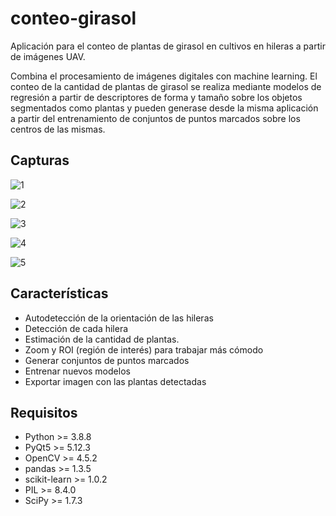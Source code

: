 # conteo-girasol

Aplicación para el conteo de plantas de girasol en cultivos en hileras a partir de imágenes UAV.

Combina el procesamiento de imágenes digitales con machine learning. El conteo de la cantidad de plantas de girasol se realiza mediante modelos de regresión a partir de descriptores de forma y tamaño sobre los objetos segmentados como plantas y pueden generase desde la misma aplicación a partir del entrenamiento de conjuntos de puntos marcados sobre los centros de las mismas.

## Capturas

![1](https://user-images.githubusercontent.com/75378876/176986446-b894df29-db65-4c27-9a5c-f9be1cf801aa.png)

![2](https://user-images.githubusercontent.com/75378876/176986449-479e3feb-9b25-4efa-b0ec-7543ccdcd853.png)

![3](https://user-images.githubusercontent.com/75378876/176986450-ac843eea-b4fe-4a69-82c9-e48b8d750db6.png)

![4](https://user-images.githubusercontent.com/75378876/176986451-da5a1398-7c3c-49f9-be13-571aad8ab11a.png)

![5](https://user-images.githubusercontent.com/75378876/176986452-cba227e9-190c-4684-bbb3-036bc742bff8.png)

## Características

* Autodetección de la orientación de las hileras
* Detección de cada hilera
* Estimación de la cantidad de plantas.
* Zoom y ROI (región de interés) para trabajar más cómodo
* Generar conjuntos de puntos marcados
* Entrenar nuevos modelos
* Exportar imagen con las plantas detectadas

## Requisitos

* Python >= 3.8.8
* PyQt5 >= 5.12.3
* OpenCV >= 4.5.2
* pandas >= 1.3.5
* scikit-learn >= 1.0.2
* PIL >= 8.4.0
* SciPy >= 1.7.3



